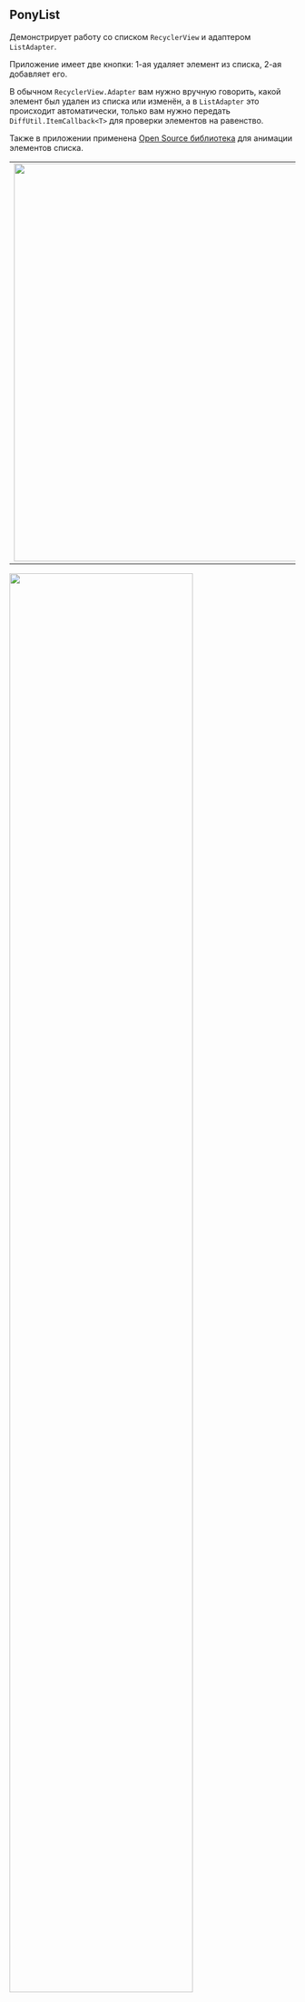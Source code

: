 ## PonyList

Демонстрирует работу со списком <code>RecyclerView</code> и адаптером <code>ListAdapter</code>.

Приложение имеет две кнопки: 1-ая удаляет элемент из списка, 2-ая добавляет его.

В обычном <code>RecyclerView.Adapter</code> вам нужно вручную говорить, какой элемент был удален из списка или изменён, а в <code>ListAdapter</code> это происходит автоматически, только вам нужно передать <code>DiffUtil.ItemCallback&lt;T&gt;</code> для проверки элементов на равенство.

Также в приложении применена [Open Source библиотека](https://github.com/wasabeef/recyclerview-animators) для анимации элементов списка.

<table>
  <tr>
    <td><img src="https://github.com/KiberneticWorm/LearningApps/blob/master/PonyList/screens/screen1.png" height=700 /></td>
    <td><img src="https://github.com/KiberneticWorm/LearningApps/blob/master/PonyList/screens/screen2.png" height=700 /></td>
  </tr>
</table>

<img src="https://github.com/KiberneticWorm/LearningApps/blob/master/PonyList/screens/screen3.png" width="80%" />

<img src="https://github.com/KiberneticWorm/LearningApps/blob/master/PonyList/screens/screen4.gif" height=700 />
